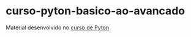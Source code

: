 # curso-pyton-basico-ao-avancado
Material desenvolvido no  [curso de Pyton](https://www.udemy.com/course/curso-python-3-completo/)

